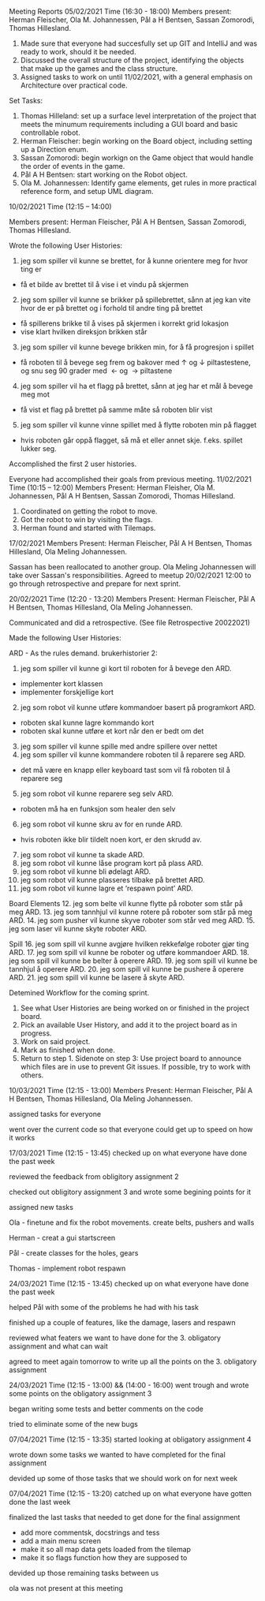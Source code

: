 Meeting Reports
05/02/2021 Time (16:30 - 18:00)
Members present: Herman Fleischer, Ola M. Johannessen, Pål a H Bentsen, Sassan Zomorodi, Thomas Hillesland.
1. Made sure that everyone had succesfully set up GIT and IntelliJ and was ready to work, should it be needed.
2. Discussed the overall structure of the project, identifying the objects that make up the games and the class structure.
3. Assigned tasks to work on until 11/02/2021, with a general emphasis on Architecture over practical code.

Set Tasks:
1. Thomas Hilleland: set up a surface level interpretation of the project that meets the minumum requirements including a GUI board and basic controllable robot.
2.  Herman Fleischer: begin working on the Board object, including setting up a Direction enum.
3. Sassan Zomorodi: begin workign on the Game object that would handle the order of events in the game.
4. Pål A H Bentsen: start working on the Robot object.
5. Ola M. Johannessen: Identify game elements, get rules in more practical reference form, and setup UML diagram.


10/02/2021 Time (12:15 – 14:00)

Members present: Herman Fleischer, Pål A H Bentsen, Sassan Zomorodi, Thomas Hillesland.

Wrote the following User Histories:
1. jeg som spiller vil kunne se brettet, for å kunne orientere meg for hvor ting er
 - få et bilde av brettet til å vise i et vindu på skjermen
2. jeg som spiller vil kunne se brikker på spillebrettet, sånn at jeg kan vite hvor de er på brettet og i forhold til andre ting på brettet
 - få spillerens brikke til å vises på skjermen i korrekt grid lokasjon
 - vise klart hvilken direksjon brikken står
3. jeg som spiller vil kunne bevege brikken min, for å få progresjon i spillet
 - få roboten til å bevege seg frem og bakover med ↑ og ↓ piltastestene, og snu seg 90 grader med  ← og  → piltastene  
4. jeg som spiller vil ha et flagg på brettet, sånn at jeg har et mål å bevege meg mot
 - få vist et flag på brettet på samme måte så roboten blir vist
5. jeg som spiller vil kunne vinne spillet med å flytte roboten min på flagget
 - hvis roboten går oppå flagget, så må et eller annet skje. f.eks. spillet lukker seg.

Accomplished the first 2 user histories.

Everyone had accomplished their goals from previous meeting.
11/02/2021 Time (10:15  – 12:00)
Members Present: Herman Fleisher, Ola M. Johannessen, Pål A H Bentsen, Sassan Zomorodi, Thomas Hillesland.
1. Coordinated on getting the robot to move.
2. Got the robot to win by visiting the flags.
3. Herman found and started with Tilemaps.


17/02/2021
Members Present: Herman Fleischer, Pål A H Bentsen, Thomas Hillesland, Ola Meling Johannessen.

Sassan has been reallocated to another group.
Ola Meling Johannessen will take over Sassan's responsibilities.
Agreed to meetup 20/02/2021 12:00 to go through retrospective and prepare for next sprint.


20/02/2021 Time (12:20 - 13:20)
Members Present: Herman Fleischer, Pål A H Bentsen, Thomas Hillesland, Ola Meling Johannessen.

Communicated and did a retrospective. (See file Retrospective 20022021)

Made the following User Histories:

ARD - As the rules demand.
brukerhistorier 2:
1. jeg som spiller vil kunne gi kort til roboten for å bevege den ARD.
- implementer kort klassen
- implementer forskjellige kort
2. jeg som robot vil kunne utføre kommandoer basert på programkort ARD.
- roboten skal kunne lagre kommando kort
- roboten skal kunne utføre et kort når den er bedt om det
3. jeg som spiller vil kunne spille med andre spillere over nettet
4. jeg som spiller vil kunne kommandere roboten til å reparere seg ARD.
- det må være en knapp eller keyboard tast som vil få roboten til å reparere seg
5. jeg som robot vil kunne reparere seg selv ARD.
- roboten må ha en funksjon som healer den selv
6. jeg som robot vil kunne skru av for en runde ARD.
- hvis roboten ikke blir tildelt noen kort, er den skrudd av.
7. jeg som robot vil kunne ta skade ARD.
8. jeg som robot vil kunne låse program kort på plass ARD.
9. jeg som robot vil kunne bli ødelagt ARD.
10. jeg som robot vil kunne plasseres tilbake på brettet ARD.
11. jeg som robot vil kunne lagre et ‘respawn point’ ARD.

Board Elements
12. jeg som belte vil kunne flytte på roboter som står på meg ARD.
13. jeg som tannhjul vil kunne rotere på roboter som står på meg ARD.
14. jeg som pusher vil kunne skyve roboter som står ved meg ARD.
15. jeg som laser vil kunne skyte roboter ARD.

Spill
16. jeg som spill vil kunne avgjøre hvilken rekkefølge roboter gjør ting ARD.
17. jeg som spill vil kunne be roboter og utføre kommandoer ARD.
18. jeg som spill vil kunne be belter å operere ARD.
19. jeg som spill vil kunne be tannhjul å operere ARD.
20. jeg som spill vil kunne be pushere å operere ARD.
21. jeg som spill vil kunne be lasere å skyte ARD.

Detemined Workflow for the coming sprint.
1. See what User Histories are being worked on or finished in the project board.
2. Pick an available User History, and add it to the project board as in progress.
3. Work on said project.
4. Mark as finished when done.
5. Return to step 1.
Sidenote on step 3: Use project board to announce which files are in use to prevent Git issues.
If possible, try to work with others.


10/03/2021 Time (12:15 - 13:00)
Members Present: Herman Fleischer, Pål A H Bentsen, Thomas Hillesland, Ola Meling Johannessen.

assigned tasks for everyone

went over the current code so that everyone could get up to speed on how it works

17/03/2021 Time (12:15 - 13:45)
checked up on what everyone have done the past week

reviewed the feedback from obligitory assignment 2

checked out obligitory assignment 3 and wrote some begining points for it

assigned new tasks

Ola - finetune and fix the robot movements. create belts, pushers and walls

Herman - creat a gui startscreen

Pål - create classes for the holes, gears

Thomas - implement robot respawn



24/03/2021 Time (12:15 - 13:45)
checked up on what everyone have done the past week

helped Pål with some of the problems he had with his task

finished up a couple of features, like the damage, lasers and respawn

reviewed what featers we want to have done for the 3. obligatory assignment and what can wait

agreed to meet again tomorrow to write up all the points on the 3. obligatory assignment


24/03/2021 Time (12:15 - 13:00) && (14:00 - 16:00)
went trough and wrote some points on the obligatory assignment 3

began writing some tests and better comments on the code

tried to eliminate some of the new bugs


07/04/2021 Time (12:15 - 13:35)
started looking at obligatory assignment 4

wrote down some tasks we wanted to have completed for the final assignment

devided up some of those tasks that we should work on for next week



07/04/2021 Time (12:15 - 13:20)
catched up on what everyone have gotten done the last week

finalized the last tasks that needed to get done for the final assignment 
- add more commentsk, docstrings and tess
- add a main menu screen
- make it so all map data gets loaded from the tilemap
- make it so flags function how they are supposed to

devided up those remaining tasks between us

ola was not present at this meeting
